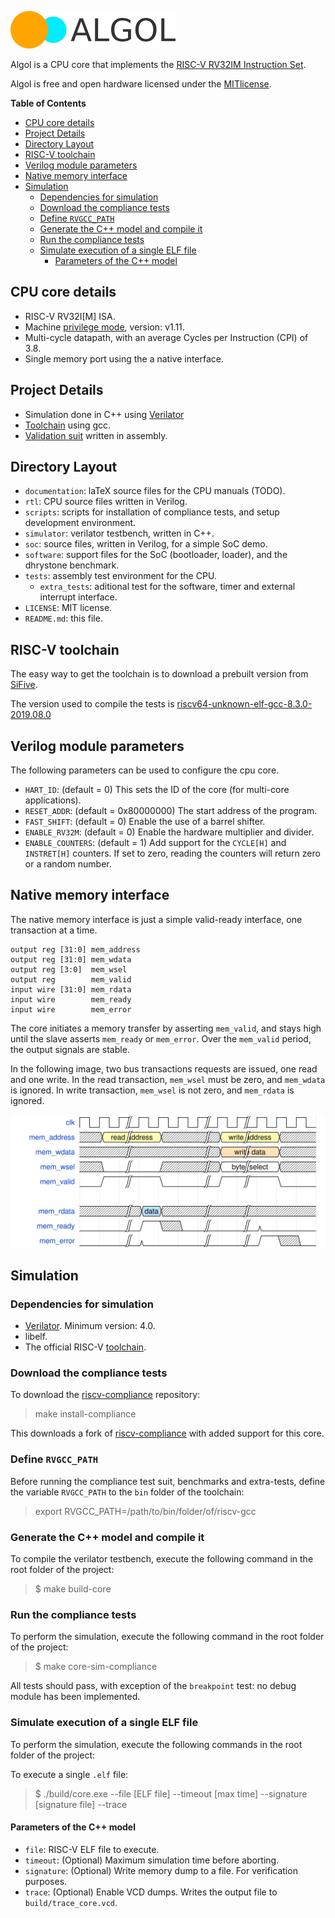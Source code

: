 ![logo](documentation/img/logo.png)

Algol is a CPU core that implements the [RISC-V RV32IM Instruction Set][1].

Algol is free and open hardware licensed under the [MITlicense](https://en.wikipedia.org/wiki/MIT_License).

**Table of Contents**
<!-- TOC -->

- [CPU core details](#cpu-core-details)
- [Project Details](#project-details)
- [Directory Layout](#directory-layout)
- [RISC-V toolchain](#risc-v-toolchain)
- [Verilog module parameters](#verilog-module-parameters)
- [Native memory interface](#native-memory-interface)
- [Simulation](#simulation)
    - [Dependencies for simulation](#dependencies-for-simulation)
    - [Download the compliance tests](#download-the-compliance-tests)
    - [Define `RVGCC_PATH`](#define-rvgcc_path)
    - [Generate the C++ model and compile it](#generate-the-c-model-and-compile-it)
    - [Run the compliance tests](#run-the-compliance-tests)
    - [Simulate execution of a single ELF file](#simulate-execution-of-a-single-elf-file)
        - [Parameters of the C++ model](#parameters-of-the-c-model)

<!-- /TOC -->

## CPU core details

- RISC-V RV32I[M] ISA.
- Machine [privilege mode][2], version: v1.11.
- Multi-cycle datapath, with an average Cycles per Instruction (CPI) of 3.8.
- Single memory port using the a native interface.

## Project Details

- Simulation done in C++ using [Verilator][4]
- [Toolchain][7] using gcc.
- [Validation suit][5] written in assembly.

## Directory Layout

- `documentation`: laTeX source files for the CPU manuals (TODO).
- `rtl`: CPU source files written in Verilog.
- `scripts`: scripts for installation of compliance tests, and setup development environment.
- `simulator`: verilator testbench, written in C++.
- `soc`: source files, written in Verilog, for a simple SoC demo.
- `software`: support files for the SoC (bootloader, loader), and the dhrystone benchmark.
- `tests`: assembly test environment for the CPU.
  - `extra_tests`: aditional test for the software, timer and external interrupt interface.
- `LICENSE`: MIT license.
- `README.md`: this file.

## RISC-V toolchain

The easy way to get the toolchain is to download a prebuilt version from [SiFive][6].

The version used to compile the tests is [riscv64-unknown-elf-gcc-8.3.0-2019.08.0][7]

## Verilog module parameters

The following parameters can be used to configure the cpu core.

- `HART_ID`: (default = 0) This sets the ID of the core (for multi-core applications).
- `RESET_ADDR`: (default = 0x80000000) The start address of the program.
- `FAST_SHIFT`: (default = 0) Enable the use of a barrel shifter.
- `ENABLE_RV32M`: (default = 0) Enable the hardware multiplier and divider.
- `ENABLE_COUNTERS`: (default = 1) Add support for the `CYCLE[H]` and
`INSTRET[H]` counters. If set to zero, reading the counters will return zero or
a random number.

## Native memory interface

The native memory interface is just a simple valid-ready interface, one
transaction at a time.

    output reg [31:0] mem_address
    output reg [31:0] mem_wdata
    output reg [3:0]  mem_wsel
    output reg        mem_valid
    input wire [31:0] mem_rdata
    input wire        mem_ready
    input wire        mem_error

The core initiates a memory transfer by asserting `mem_valid`, and stays high
until the slave asserts `mem_ready` or `mem_error`. Over the `mem_valid` period,
the output signals are stable.

In the following image, two bus transactions requests are issued, one read and
one write. In the read transaction, `mem_wsel` must be zero, and `mem_wdata` is
ignored. In write transaction, `mem_wsel` is not zero, and `mem_rdata` is ignored.

![logo](documentation/img/mem_interface.svg)

## Simulation
### Dependencies for simulation

- [Verilator][4]. Minimum version: 4.0.
- libelf.
- The official RISC-V [toolchain][7].

### Download the compliance tests

To download the [riscv-compliance][5] repository:
> make install-compliance

This downloads a fork of [riscv-compliance][5] with added support for this core.

### Define `RVGCC_PATH`
Before running the compliance test suit, benchmarks and extra-tests, define the variable `RVGCC_PATH` to the `bin` folder of the toolchain:
> export RVGCC_PATH=/path/to/bin/folder/of/riscv-gcc

### Generate the C++ model and compile it
To compile the verilator testbench, execute the following command in the root folder of
the project:
> $ make build-core

### Run the compliance tests
To perform the simulation, execute the following command in the root folder of
the project:
> $ make core-sim-compliance

All tests should pass, with exception of the `breakpoint` test: no debug module has been implemented.

### Simulate execution of a single ELF file
To perform the simulation, execute the following commands in the root folder of
the project:

To execute a single `.elf` file:

> $ ./build/core.exe --file [ELF file] --timeout [max time] --signature [signature file] --trace

#### Parameters of the C++ model

- `file`: RISC-V ELF file to execute.
- `timeout`: (Optional) Maximum simulation time before aborting.
- `signature`: (Optional) Write memory dump to a file. For verification purposes.
- `trace`: (Optional) Enable VCD dumps. Writes the output file to `build/trace_core.vcd`.

[1]: https://riscv.org/specifications/
[2]: https://riscv.org/specifications/privileged-isa/
[3]: MITlicense.md
[4]: https://www.veripool.org/wiki/verilator
[5]: https://github.com/riscv/riscv-compliance
[6]: https://www.sifive.com/boards
[7]: https://static.dev.sifive.com/dev-tools/riscv64-unknown-elf-gcc-8.3.0-2019.08.0-x86_64-linux-ubuntu14.tar.gz
